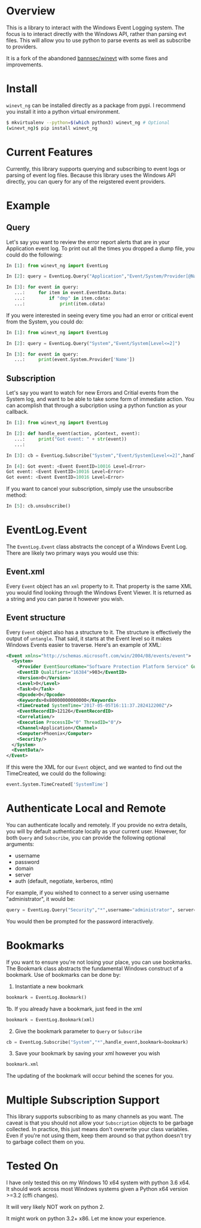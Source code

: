# Overview
This is a library to interact with the Windows Event Logging system. The focus is to interact directly with the Windows API, rather than parsing evt files. This will allow you to use python to parse events as well as subscribe to providers.

It is a fork of the abandoned [bannsec/winevt](https://github.com/bannsec/winevt) with some fixes and improvements.

# Install
`winevt_ng` can be installed directly as a package from pypi. I recommend you install it into a python virtual environment.

```bash
$ mkvirtualenv --python=$(which python3) winevt_ng # Optional
(winevt_ng)$ pip install winevt_ng
```

# Current Features
Currently, this library supports querying and subscribing to event logs or parsing of event log files. Because this library uses the Windows API directly, you can query for any of the reigstered event providers.

# Example
## Query
Let's say you want to review the error report alerts that are in your Application event log. To print out all the times you dropped a dump file, you could do the following:

```python
In [1]: from winevt_ng import EventLog

In [2]: query = EventLog.Query("Application","Event/System/Provider[@Name='Windows Error Reporting']")

In [3]: for event in query:
   ...:     for item in event.EventData.Data:
   ...:         if "dmp" in item.cdata:
   ...:             print(item.cdata)
```

If you were interested in seeing every time you had an error or critical event from the System, you could do:

```python
In [1]: from winevt_ng import EventLog

In [2]: query = EventLog.Query("System","Event/System[Level<=2]")

In [3]: for event in query:
   ...:     print(event.System.Provider['Name'])
```

## Subscription
Let's say you want to watch for new Errors and Critial events from the System log, and want to be able to take some form of immediate action. You can acomplish that through a subcription using a python function as your callback.

```python
In [1]: from winevt_ng import EventLog

In [2]: def handle_event(action, pContext, event):
   ...:     print("Got event: " + str(event))
   ...:

In [3]: cb = EventLog.Subscribe("System","Event/System[Level<=2]",handle_event)

In [4]: Got event: <Event EventID=10016 Level=Error>
Got event: <Event EventID=10016 Level=Error>
Got event: <Event EventID=10016 Level=Error>
```

If you want to cancel your subscription, simply use the unsubscribe method:

```python
In [5]: cb.unsubscribe()
```

# EventLog.Event
The `EventLog.Event` class abstracts the concept of a Windows Event Log. There are likely two primary ways you would use this:

## Event.xml
Every `Event` object has an `xml` property to it. That property is the same XML you would find looking through the Windows Event Viewer. It is returned as a string and you can parse it however you wish.

## Event structure
Every `Event` object also has a structure to it. The structure is effectively the output of `untangle`. That said, it starts at the Event level so it makes Windows Events easier to traverse. Here's an example of XML:

```xml
<Event xmlns="http://schemas.microsoft.com/win/2004/08/events/event">
  <System>
    <Provider EventSourceName="Software Protection Platform Service" Guid="{E23B33B0-C8C9-472C-A5F9-F2BDFEA0F156}" Name="Microsoft-Windows-Security-SPP"/>
    <EventID Qualifiers="16384">903</EventID>
    <Version>0</Version>
    <Level>0</Level>
    <Task>0</Task>
    <Opcode>0</Opcode>
    <Keywords>0x80000000000000</Keywords>
    <TimeCreated SystemTime="2017-05-05T16:11:37.282412200Z"/>
    <EventRecordID>12126</EventRecordID>
    <Correlation/>
    <Execution ProcessID="0" ThreadID="0"/>
    <Channel>Application</Channel>
    <Computer>Phoenix</Computer>
    <Security/>
  </System>
  <EventData/>
</Event>
```

If this were the XML for our `Event` object, and we wanted to find out the TimeCreated, we could do the following:

```python
event.System.TimeCreated['SystemTime']
```

# Authenticate Local and Remote
You can authenticate locally and remotely. If you provide no extra details, you will by default authenticate locally as your current user. However, for both `Query` and `Subscribe`, you can provide the following optional arguments:

 - username
 - password
 - domain
 - server
 - auth (default, negotiate, kerberos, ntlm)

For example, if you wished to connect to a server using username "administrator", it would be:

```python
query = EventLog.Query("Security","*",username="administrator", server="myserver", domain="mydomain")
```

You would then be prompted for the password interactively.

# Bookmarks
If you want to ensure you're not losing your place, you can use bookmarks. The Bookmark class abstracts the fundamental Windows construct of a bookmark. Use of bookmarks can be done by:

1. Instantiate a new bookmark

```python
bookmark = EventLog.Bookmark()
```

1b. If you already have a bookmark, just feed in the xml

```python
bookmark = EventLog.Bookmark(xml)
```

2. Give the bookmark parameter to `Query` or `Subscribe`

```python
cb = EventLog.Subscribe("System","*",handle_event,bookmark=bookmark)
```

3. Save your bookmark by saving your xml however you wish

```python
bookmark.xml
```

The updating of the bookmark will occur behind the scenes for you.

# Multiple Subscription Support
This library supports subscribing to as many channels as you want. The caveat is that you should not allow your `Subscription` objects to be garbage collected. In practice, this just means don't overwrite your class variables. Even if you're not using them, keep them around so that python doesn't try to garbage collect them on you.

# Tested On
I have only tested this on my Windows 10 x64 system with python 3.6 x64. It should work across most Windows systems given a Python x64 version >=3.2 (cffi changes).

It will very likely NOT work on python 2.

It might work on python 3.2+ x86. Let me know your experience.
